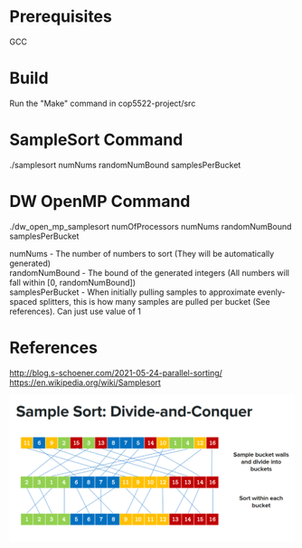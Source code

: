 # Prerequisites
GCC

# Build
Run the "Make" command in cop5522-project/src

# SampleSort Command
./samplesort numNums randomNumBound samplesPerBucket

# DW OpenMP Command
./dw_open_mp_samplesort numOfProcessors numNums randomNumBound samplesPerBucket

numNums - The number of numbers to sort (They will be automatically generated)  
randomNumBound - The bound of the generated integers (All numbers will fall within [0, randomNumBound])  
samplesPerBucket - When initially pulling samples to approximate evenly-spaced splitters, 
                   this is how many samples are pulled per bucket (See references). Can just use value of 1

# References
http://blog.s-schoener.com/2021-05-24-parallel-sorting/  
https://en.wikipedia.org/wiki/Samplesort  

![Alt text](image.png)

